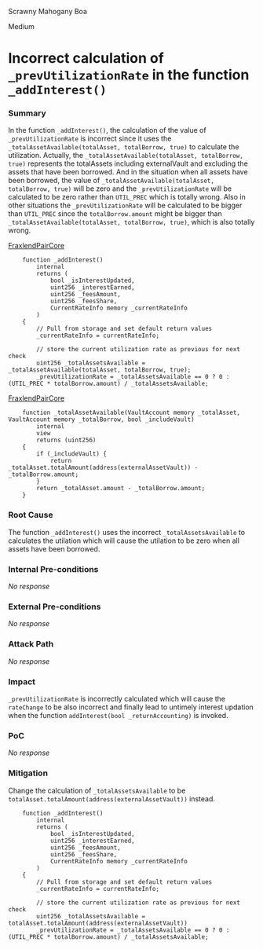 Scrawny Mahogany Boa

Medium

# Incorrect calculation of `_prevUtilizationRate` in the function `_addInterest()`

### Summary

In the function `_addInterest()`, the calculation of the value of `_prevUtilizationRate` is incorrect since it uses the `_totalAssetAvailable(totalAsset, totalBorrow, true)` to calculate the utilization. Actually, the `_totalAssetAvailable(totalAsset, totalBorrow, true)` represents the totalAssets including externalVault and excluding the assets that have been borrowed. And in the situation when all assets have been borrowed, the value of `_totalAssetAvailable(totalAsset, totalBorrow, true)` will be zero and the `_prevUtilizationRate` will be calculated to be zero rather than `UTIL_PREC` which is totally wrong. Also in other situations the `_prevUtilizationRate` will be calculated to be bigger than `UTIL_PREC` since the `totalBorrow.amount` might be bigger than `_totalAssetAvailable(totalAsset, totalBorrow, true)`, which is also totally wrong.

[FraxlendPairCore](https://github.com/sherlock-audit/2025-01-peapods-finance/blob/main/fraxlend/src/contracts/FraxlendPairCore.sol#L442-L457)

```solidity
    function _addInterest()
        internal
        returns (
            bool _isInterestUpdated,
            uint256 _interestEarned,
            uint256 _feesAmount,
            uint256 _feesShare,
            CurrentRateInfo memory _currentRateInfo
        )
    {
        // Pull from storage and set default return values
        _currentRateInfo = currentRateInfo;

        // store the current utilization rate as previous for next check
        uint256 _totalAssetsAvailable = _totalAssetAvailable(totalAsset, totalBorrow, true);
        _prevUtilizationRate = _totalAssetsAvailable == 0 ? 0 : (UTIL_PREC * totalBorrow.amount) / _totalAssetsAvailable;
```

[FraxlendPairCore](https://github.com/sherlock-audit/2025-01-peapods-finance/blob/main/fraxlend/src/contracts/FraxlendPairCore.sol#L210-L219)

```solidity
    function _totalAssetAvailable(VaultAccount memory _totalAsset, VaultAccount memory _totalBorrow, bool _includeVault)
        internal
        view
        returns (uint256)
    {
        if (_includeVault) {
            return _totalAsset.totalAmount(address(externalAssetVault)) - _totalBorrow.amount;
        }
        return _totalAsset.amount - _totalBorrow.amount;
    }
```





### Root Cause

The function `_addInterest()` uses the incorrect `_totalAssetsAvailable` to calculates the utilation which will cause the utilation to be zero when all assets have been borrowed.

### Internal Pre-conditions

_No response_

### External Pre-conditions

_No response_

### Attack Path

_No response_

### Impact

`_prevUtilizationRate` is incorrectly calculated which will cause the `rateChange` to be also incorrect and finally lead to untimely interest updation when the function `addInterest(bool _returnAccounting)` is invoked.

### PoC

_No response_

### Mitigation

Change the calculation of `_totalAssetsAvailable` to be `totalAsset.totalAmount(address(externalAssetVault))` instead.

```solidity
    function _addInterest()
        internal
        returns (
            bool _isInterestUpdated,
            uint256 _interestEarned,
            uint256 _feesAmount,
            uint256 _feesShare,
            CurrentRateInfo memory _currentRateInfo
        )
    {
        // Pull from storage and set default return values
        _currentRateInfo = currentRateInfo;

        // store the current utilization rate as previous for next check
        uint256 _totalAssetsAvailable = totalAsset.totalAmount(address(externalAssetVault))
        _prevUtilizationRate = _totalAssetsAvailable == 0 ? 0 : (UTIL_PREC * totalBorrow.amount) / _totalAssetsAvailable;
```

